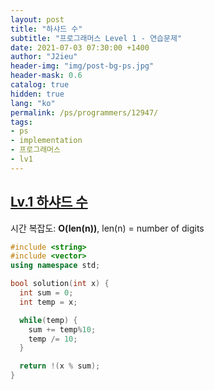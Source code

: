 ```yaml
---
layout: post
title: "하샤드 수"
subtitle: "프로그래머스 Level 1 - 연습문제"
date: 2021-07-03 07:30:00 +1400
author: "J2ieu"
header-img: "img/post-bg-ps.jpg"
header-mask: 0.6
catalog: true
hidden: true
lang: "ko"
permalink: /ps/programmers/12947/
tags:
- ps
- implementation
- 프로그래머스
- lv1
---
```


## [Lv.1 하샤드 수](https://programmers.co.kr/learn/courses/30/lessons/12947)

시간 복잡도: **O(len(n))**, len(n) = number of digits

```cpp
#include <string>
#include <vector>
using namespace std;

bool solution(int x) {
  int sum = 0;
  int temp = x;

  while(temp) {
    sum += temp%10;
    temp /= 10;
  }

  return !(x % sum);
}
```
